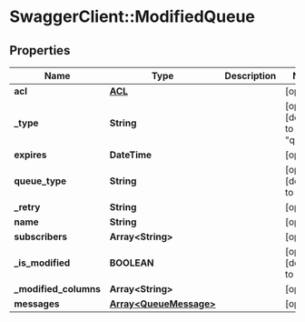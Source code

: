 # SwaggerClient::ModifiedQueue

## Properties
Name | Type | Description | Notes
------------ | ------------- | ------------- | -------------
**acl** | [**ACL**](ACL.md) |  | [optional] 
**_type** | **String** |  | [optional] [default to &quot;queue&quot;]
**expires** | **DateTime** |  | [optional] 
**queue_type** | **String** |  | [optional] [default to &quot;pull&quot;]
**_retry** | **String** |  | [optional] 
**name** | **String** |  | [optional] 
**subscribers** | **Array&lt;String&gt;** |  | [optional] 
**_is_modified** | **BOOLEAN** |  | [optional] [default to true]
**_modified_columns** | **Array&lt;String&gt;** |  | [optional] 
**messages** | [**Array&lt;QueueMessage&gt;**](QueueMessage.md) |  | [optional] 


